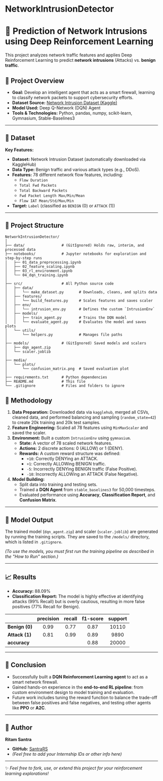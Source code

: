 # NetworkIntrusionDetector
# 🤖 Prediction of Network Intrusions using Deep Reinforcement Learning

This project analyzes network traffic features and applies Deep Reinforcement Learning to predict **network intrusions** (Attacks) vs. **benign traffic**.

## 🚀 **Project Overview**

- **Goal:** Develop an intelligent agent that acts as a smart firewall, learning to classify network packets to support cybersecurity efforts.
- **Dataset Source:** [Network Intrusion Dataset (Kaggle)](https://www.kaggle.com/datasets/chethuhn/network-intrusion-dataset)
- **Model Used:** Deep Q-Network (DQN) Agent
- **Tools & Technologies:** Python, pandas, numpy, scikit-learn, Gymnasium, Stable-Baselines3

---

## 📁 **Dataset**

**Key Features:**

- **Dataset:** Network Intrusion Dataset (automatically downloaded via KaggleHub)
- **Data Type:** Benign traffic and various attack types (e.g., DDoS).
- **Features:** 78 different network flow features, including:
  - `Flow Duration`
  - `Total Fwd Packets`
  - `Total Backward Packets`
  - `Fwd Packet Length Max/Min/Mean`
  - `Flow IAT Mean/Std/Max/Min`
- **Target:** `Label` (classified as `BENIGN` (0) or `ATTACK` (1))

---

## 📂 **Project Structure**
```
NetworkIntrusionDetector/
│
├── data/                 # (GitIgnored) Holds raw, interim, and processed data
├── notebooks/            # Jupyter notebooks for exploration and step-by-step runs
│   ├── 01_data_preprocessing.ipynb
│   ├── 02_feature_scaling.ipynb
│   ├── 03_rl_environment.ipynb
│   └── 04_dqn_training.ipynb
│
├── src/                  # All Python source code
│   ├── data/
│   │   └── make_dataset.py       # Downloads, cleans, and splits data
│   ├── features/
│   │   └── build_features.py     # Scales features and saves scaler
│   ├── env/
│   │   └── intrusion_env.py      # Defines the custom `IntrusionEnv`
│   ├── models/
│   │   ├── train_agent.py        # Trains the DQN model
│   │   └── evaluate_agent.py     # Evaluates the model and saves plots
│   └── utils/
│       └── helpers.py            # Manages file paths
│
├── models/               # (GitIgnored) Saved models and scalers
│   ├── dqn_agent.zip
│   └── scaler.joblib
│
├── media/
│   └── plots/
│       └── confusion_matrix.png  # Saved evaluation plot
│
├── requirements.txt      # Python dependencies
├── README.md             # This file
└── .gitignore            # Files and folders to ignore
```

## 🔬 **Methodology**

1.  **Data Preparation:** Downloaded data via `kagglehub`, merged all CSVs, cleaned data, and performed balancing and sampling (`random_state=42`) to create 20k training and 20k test samples.
2.  **Feature Engineering:** Scaled all 78 features using `MinMaxScaler` and saved the scaler.
3.  **Environment:** Built a custom `IntrusionEnv` using `gymnasium`.
    -   **State:** A vector of 78 scaled network features.
    -   **Actions:** 2 discrete actions: 0 (ALLOW) or 1 (DENY).
    -   **Rewards:** A custom reward structure was defined:
        -   `+10`: Correctly DENYing an ATTACK.
        -   `+1`: Correctly ALLOWing BENIGN traffic.
        -   `-5`: Incorrectly DENYing BENIGN traffic (False Positive).
        -   `-10`: Incorrectly ALLOWing an ATTACK (False Negative).
4.  **Model Building:**
    -   Split data into training and testing sets.
    -   Trained a **DQN Agent** from `stable_baselines3` for 50,000 timesteps.
    -   Evaluated performance using **Accuracy**, **Classification Report**, and **Confusion Matrix**.

---

## 💾 **Model Output**

The trained model (`dqn_agent.zip`) and scaler (`scaler.joblib`) are generated by running the training scripts. They are saved to the `/models/` directory, which is listed in `.gitignore`.

*(To use the models, you must first run the training pipeline as described in the "How to Run" section.)*

---

## 📈 **Results**

-   **Accuracy:** 88.09%
-   **Classification Report:** The model is highly effective at identifying attacks (99% Recall) but is overly cautious, resulting in more false positives (77% Recall for Benign).

| | precision | recall | f1-score | support |
| :--- | :---: | :---: | :---: | :---: |
| **Benign (0)** | 0.99 | 0.77 | 0.87 | 10110 |
| **Attack (1)** | 0.81 | 0.99 | 0.89 | 9890 |
| **accuracy** | | | 0.88 | 20000 |

---

## 🏁 **Conclusion**

-   Successfully built a **DQN Reinforcement Learning agent** to act as a smart network firewall.
-   Gained hands-on experience in the **end-to-end RL pipeline**: from custom environment design to model training and evaluation.
-   Future work includes tuning the reward function to balance the trade-off between false positives and false negatives, and testing other agents like **PPO** or **A2C**.

---

## 👤 **Author**

**Ritam Santra**
- **GitHub:** [SantraRS](https://github.com/SantraRS)
- *(Feel free to add your Internship IDs or other info here)*

---

✨ *Feel free to fork, use, or extend this project for your reinforcement learning explorations!*
